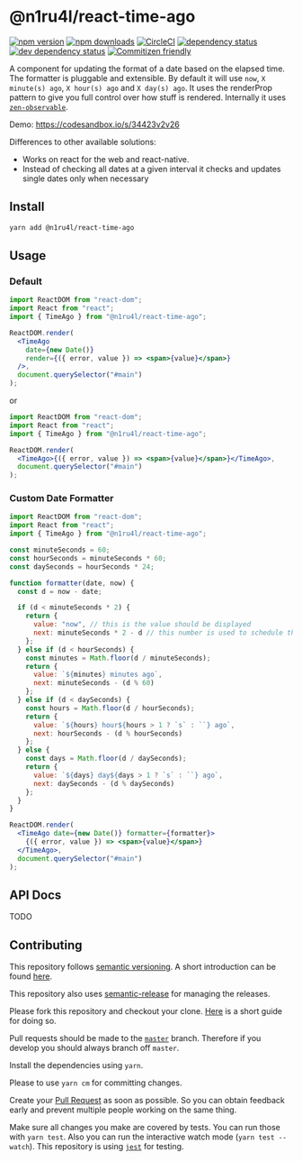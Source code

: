 # @n1ru4l/react-time-ago

[![npm version](https://badge.fury.io/js/%40n1ru4l%2Freact-time-ago.svg)](https://www.npmjs.com/package/@n1ru4l/react-time-ago)
[![npm downloads](https://img.shields.io/npm/dm/@n1ru4l/react-time-ago.svg)](https://www.npmjs.com/package/@n1ru4l/react-time-ago)
[![CircleCI](https://circleci.com/gh/n1ru4l/react-time-ago.svg?style=shield)](https://circleci.com/gh/n1ru4l/react-time-ago)
[![dependency status](https://david-dm.org/n1ru4l/react-time-ago/status.svg)](https://david-dm.org/n1ru4l/react-time-ago)
[![dev dependency status](https://david-dm.org/bevry/badges/dev-status.svg)](https://david-dm.org/n1ru4l/react-time-ago?type=dev)
[![Commitizen friendly](https://img.shields.io/badge/commitizen-friendly-brightgreen.svg)](http://commitizen.github.io/cz-cli/)

A component for updating the format of a date based on the elapsed time.
The formatter is pluggable and extensible.
By default it will use `now`, `X minute(s) ago`, `X hour(s) ago` and `X day(s) ago`.
It uses the renderProp pattern to give you full control over how stuff is rendered.
Internally it uses [`zen-observable`](https://github.com/zenparsing/zen-observable).

Demo: https://codesandbox.io/s/34423v2v26

Differences to other available solutions:

- Works on react for the web and react-native.
- Instead of checking all dates at a given interval it checks and updates single dates only when necessary

## Install

```bash
yarn add @n1ru4l/react-time-ago
```

## Usage

### Default

```jsx
import ReactDOM from "react-dom";
import React from "react";
import { TimeAgo } from "@n1ru4l/react-time-ago";

ReactDOM.render(
  <TimeAgo
    date={new Date()}
    render={({ error, value }) => <span>{value}</span>}
  />,
  document.querySelector("#main")
);
```

or

```jsx
import ReactDOM from "react-dom";
import React from "react";
import { TimeAgo } from "@n1ru4l/react-time-ago";

ReactDOM.render(
  <TimeAgo>{({ error, value }) => <span>{value}</span>}</TimeAgo>,
  document.querySelector("#main")
);
```

### Custom Date Formatter

```jsx
import ReactDOM from "react-dom";
import React from "react";
import { TimeAgo } from "@n1ru4l/react-time-ago";

const minuteSeconds = 60;
const hourSeconds = minuteSeconds * 60;
const daySeconds = hourSeconds * 24;

function formatter(date, now) {
  const d = now - date;

  if (d < minuteSeconds * 2) {
    return {
      value: "now", // this is the value should be displayed
      next: minuteSeconds * 2 - d // this number is used to schedule the next update of a value
    };
  } else if (d < hourSeconds) {
    const minutes = Math.floor(d / minuteSeconds);
    return {
      value: `${minutes} minutes ago`,
      next: minuteSeconds - (d % 60)
    };
  } else if (d < daySeconds) {
    const hours = Math.floor(d / hourSeconds);
    return {
      value: `${hours} hour${hours > 1 ? `s` : ``} ago`,
      next: hourSeconds - (d % hourSeconds)
    };
  } else {
    const days = Math.floor(d / daySeconds);
    return {
      value: `${days} day${days > 1 ? `s` : ``} ago`,
      next: daySeconds - (d % daySeconds)
    };
  }
}

ReactDOM.render(
  <TimeAgo date={new Date()} formatter={formatter}>
    {({ error, value }) => <span>{value}</span>}
  </TimeAgo>,
  document.querySelector("#main")
);
```

## API Docs

TODO

## Contributing

This repository follows [semantic versioning](https://semver.org/). A short introduction can be found [here](https://medium.com/just-meteor/understanding-semver-3f75d11b4d).

This repository also uses [semantic-release](https://github.com/semantic-release/semantic-release) for managing the releases.

Please fork this repository and checkout your clone. [Here](https://guides.github.com/activities/forking/) is a short guide for doing so.

Pull requests should be made to the [`master`](https://github.com/n1ru4l/react-time-ago/tree/master) branch. Therefore if you develop you should always branch off `master`.

Install the dependencies using `yarn`.

Please to use `yarn cm` for committing changes.

Create your [Pull Request](https://guides.github.com/activities/forking/#making-a-pull-request) as soon as possible. So you can obtain feedback early and prevent multiple people working on the same thing.

Make sure all changes you make are covered by tests. You can run those with `yarn test`. Also you can run the interactive watch mode (`yarn test --watch`). This repository is using [`jest`](https://facebook.github.io/jest/docs/en/getting-started.html) for testing.
